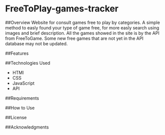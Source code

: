 # FreeToPlay-games-tracker
##Overview
Website for consult games free to play by categories. A simple method to easly found your type of game free, for more easly search using images and brief description. All the games showed in the site is by the API from FreeToGame. Some new free games that are not yet in the API database may not be updated.

##Features

##Technologies Used
- HTMl
- CSS
- JavaScript
- API

##Requirements

##How to Use

##License

##Acknowledgments
